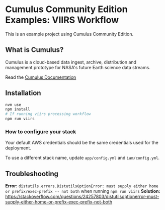 #  Cumulus Community Edition Examples: VIIRS Workflow

This is an example project using Cumulus Community Edition.

## What is Cumulus?

Cumulus is a cloud-based data ingest, archive, distribution and management
prototype for NASA's future Earth science data streams.

Read the [Cumulus Documentation](https://cumulus-nasa.github.io/)

## Installation

```bash
nvm use
npm install
# If running viirs processing workflow
npm run viirs
```

### How to configure your stack

Your default AWS credentials should be the same credentials used for the deployment.

To use a different stack name, update `app/config.yml` and `iam/config.yml`.


## Troubleshooting

**Error:** `distutils.errors.DistutilsOptionError: must supply either home or prefix/exec-prefix -- not both` when running `npm run viirs`
**Solution:** https://stackoverflow.com/questions/24257803/distutilsoptionerror-must-supply-either-home-or-prefix-exec-prefix-not-both

